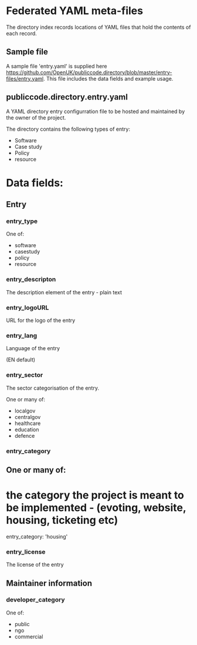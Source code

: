 # Federated YAML meta-files

The directory index records locations of YAML files that hold the contents of each record.

## Sample file

A sample file 'entry.yaml' is supplied here https://github.com/OpenUK/publiccode.directory/blob/master/entry-files/entry.yaml. This file includes the data fields and example usage.

## publiccode.directory.entry.yaml

A YAML directory entry configurration file to be hosted and maintained by the owner of the project.

The directory contains the following types of entry:

- Software
- Case study
- Policy
- resource

# Data fields:

## Entry

### entry_type

One of:

- software 
- casestudy 
- policy 
- resource

### entry_descripton

The description element of the entry - plain text

### entry_logoURL

URL for the logo of the entry

### entry_lang

Language of the entry

(EN default)

### entry_sector

The sector categorisation of the entry.

One or many of:
- localgov
- centralgov
- healthcare
- education
- defence


### entry_category

One or many of:
- 
# the category the project is meant to be implemented - (evoting, website, housing, ticketing etc)

entry_category: 'housing'

### entry_license

The license of the entry

## Maintainer information

### developer_category

One of:
- public
- ngo
- commercial





